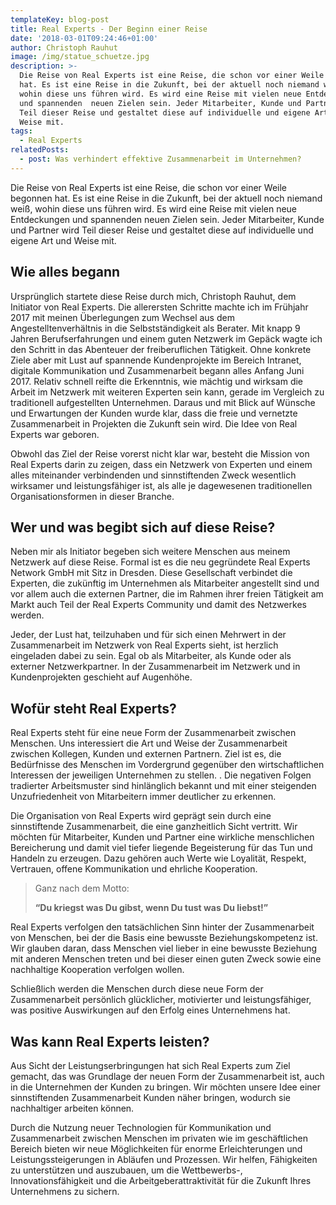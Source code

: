 ```yaml
---
templateKey: blog-post
title: Real Experts - Der Beginn einer Reise
date: '2018-03-01T09:24:46+01:00'
author: Christoph Rauhut
image: /img/statue_schuetze.jpg
description: >-
  Die Reise von Real Experts ist eine Reise, die schon vor einer Weile begonnen
  hat. Es ist eine Reise in die Zukunft, bei der aktuell noch niemand weiß,
  wohin diese uns führen wird. Es wird eine Reise mit vielen neue Entdeckungen
  und spannenden  neuen Zielen sein. Jeder Mitarbeiter, Kunde und Partner wird
  Teil dieser Reise und gestaltet diese auf individuelle und eigene Art und
  Weise mit. 
tags:
  - Real Experts
relatedPosts:
  - post: Was verhindert effektive Zusammenarbeit im Unternehmen?
---
```

Die Reise von Real Experts ist eine Reise, die schon vor einer Weile begonnen hat. Es ist eine Reise in die Zukunft, bei der aktuell noch niemand weiß, wohin diese uns führen wird. Es wird eine Reise mit vielen neue Entdeckungen und spannenden  neuen Zielen sein. Jeder Mitarbeiter, Kunde und Partner wird Teil dieser Reise und gestaltet diese auf individuelle und eigene Art und Weise mit. 

## Wie alles begann

Ursprünglich startete diese Reise durch mich, Christoph Rauhut, dem Initiator von Real Experts. Die allerersten Schritte machte ich im Frühjahr 2017 mit meinen Überlegungen zum Wechsel aus dem Angestelltenverhältnis in die Selbstständigkeit als Berater. Mit knapp 9 Jahren Berufserfahrungen und einem guten Netzwerk im Gepäck wagte ich den Schritt in das Abenteuer der freiberuflichen Tätigkeit. Ohne konkrete Ziele aber mit Lust auf spannende Kundenprojekte im Bereich Intranet, digitale Kommunikation und Zusammenarbeit begann alles Anfang Juni 2017. Relativ schnell reifte die Erkenntnis, wie mächtig und wirksam die Arbeit im Netzwerk mit weiteren Experten sein kann, gerade im Vergleich zu traditionell aufgestellten Unternehmen. Daraus und mit Blick auf Wünsche und Erwartungen der Kunden wurde klar, dass die freie und vernetzte Zusammenarbeit in Projekten die Zukunft sein wird. Die Idee von Real Experts war geboren. 

Obwohl das Ziel der Reise vorerst nicht klar war, besteht die Mission von Real Experts darin zu zeigen, dass ein Netzwerk von Experten und einem alles miteinander verbindenden und sinnstiftenden Zweck wesentlich wirksamer und leistungsfähiger ist, als alle je dagewesenen traditionellen Organisationsformen in dieser Branche. 

## Wer und was begibt sich auf diese Reise?

Neben mir als Initiator begeben sich weitere Menschen aus meinem Netzwerk auf diese Reise. Formal ist es die neu gegründete Real Experts Network GmbH mit Sitz in Dresden. Diese Gesellschaft verbindet die Experten, die zukünftig im Unternehmen als Mitarbeiter angestellt sind und vor allem auch die externen Partner, die im Rahmen ihrer freien Tätigkeit am Markt auch Teil der Real Experts Community und damit des Netzwerkes werden. 

Jeder, der Lust hat, teilzuhaben und für sich einen Mehrwert in der Zusammenarbeit im Netzwerk von Real Experts sieht, ist herzlich eingeladen dabei zu sein. Egal ob als Mitarbeiter, als Kunde oder als externer Netzwerkpartner. In der Zusammenarbeit im Netzwerk und in Kundenprojekten geschieht auf Augenhöhe. 

## Wofür steht Real Experts?

Real Experts steht für eine neue Form der Zusammenarbeit zwischen Menschen. Uns interessiert die Art und Weise der Zusammenarbeit zwischen Kollegen, Kunden und externen Partnern. Ziel ist es, die Bedürfnisse des Menschen im Vordergrund gegenüber den wirtschaftlichen Interessen der jeweiligen Unternehmen zu stellen. . Die negativen Folgen tradierter Arbeitsmuster sind hinlänglich bekannt und mit einer steigenden Unzufriedenheit von Mitarbeitern immer deutlicher zu erkennen. 

Die Organisation von Real Experts wird geprägt sein durch eine sinnstiftende Zusammenarbeit, die eine ganzheitlich Sicht vertritt. Wir möchten für Mitarbeiter, Kunden und Partner eine wirkliche menschlichen Bereicherung und damit viel tiefer liegende Begeisterung für das Tun und Handeln zu erzeugen. Dazu gehören auch Werte wie Loyalität, Respekt, Vertrauen, offene Kommunikation und ehrliche Kooperation. 

> Ganz nach dem Motto: 
>
> **“Du kriegst was Du gibst, wenn Du tust was Du liebst!”**

Real Experts verfolgen den tatsächlichen Sinn hinter der Zusammenarbeit von Menschen, bei der die Basis eine bewusste Beziehungskompetenz ist. Wir glauben daran, dass Menschen viel lieber in eine bewusste Beziehung mit anderen Menschen treten und bei dieser einen guten Zweck sowie eine nachhaltige Kooperation verfolgen wollen. 

Schließlich werden die Menschen durch diese neue Form der Zusammenarbeit persönlich glücklicher, motivierter und leistungsfähiger, was positive Auswirkungen auf den Erfolg eines Unternehmens hat. 

## Was kann Real Experts leisten?

Aus Sicht der Leistungserbringungen hat sich Real Experts zum Ziel gemacht, das was Grundlage der neuen Form der Zusammenarbeit ist, auch in die Unternehmen der Kunden zu bringen. Wir möchten unsere Idee einer sinnstiftenden Zusammenarbeit Kunden näher bringen, wodurch sie nachhaltiger arbeiten können. 

Durch die Nutzung neuer Technologien für Kommunikation und Zusammenarbeit zwischen Menschen im privaten wie im geschäftlichen Bereich bieten wir neue Möglichkeiten für enorme Erleichterungen und Leistungssteigerungen in Abläufen und Prozessen. Wir helfen, Fähigkeiten zu unterstützen und auszubauen, um die Wettbewerbs-, Innovationsfähigkeit und die Arbeitgeberattraktivität für die Zukunft Ihres Unternehmens zu sichern.
